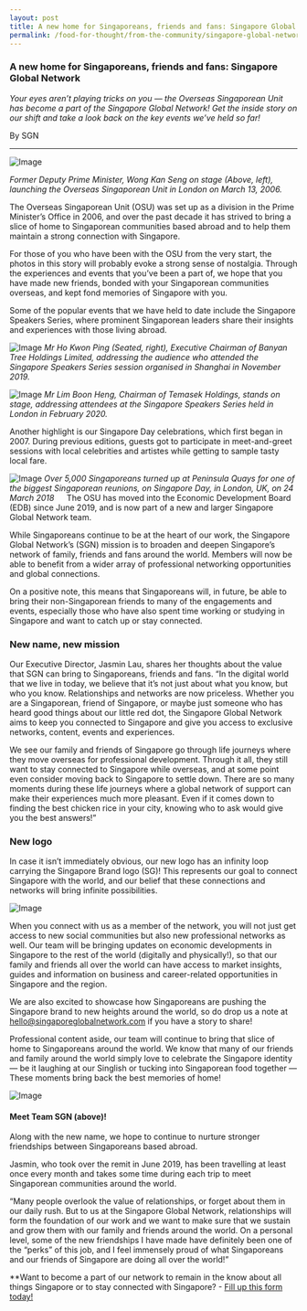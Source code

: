 ```yaml
---
layout: post
title: A new home for Singaporeans, friends and fans: Singapore Global Network
permalink: /food-for-thought/from-the-community/singapore-global-network
---
```


### A new home for Singaporeans, friends and fans: Singapore Global Network

_Your eyes aren’t playing tricks on you — the Overseas Singaporean Unit has become a part of the Singapore Global Network! Get the inside story on our shift and take a look back on the key events we’ve held so far!_

By SGN
<hr>

![Image](/images/stories/2020/Feb/sgn1.jpg)

_Former Deputy Prime Minister, Wong Kan Seng on stage (Above, left), launching the Overseas Singaporean Unit in London on March 13, 2006._

The Overseas Singaporean Unit (OSU) was set up as a division in the Prime Minister’s Office in 2006, and over the past decade it has strived to bring a slice of home to Singaporean communities based abroad and to help them maintain a strong connection with Singapore. 

For those of you who have been with the OSU from the very start, the photos in this story will probably evoke a strong sense of nostalgia. Through the experiences and events that you’ve been a part of, we hope that you have made new friends, bonded with your Singaporean communities overseas, and kept fond memories of Singapore with you.

Some of the popular events that we have held to date include the Singapore Speakers Series, where prominent Singaporean leaders share their insights and experiences with those living abroad. 

![Image](/images/stories/2020/Feb/sgn2.jpg)
_Mr Ho Kwon Ping (Seated, right), Executive Chairman of Banyan Tree Holdings Limited, addressing the audience who attended the Singapore Speakers Series session organised in Shanghai in November 2019._

![Image](/images/stories/2020/Feb/sgn3.jpg)
_Mr Lim Boon Heng, Chairman of Temasek Holdings, stands on stage, addressing attendees at the Singapore Speakers Series held in London in February 2020._

Another highlight is our Singapore Day celebrations, which first began in 2007. During previous editions, guests got to participate in meet-and-greet sessions with local celebrities and artistes while getting to sample tasty local fare.

![Image](/images/stories/2020/Feb/sgn4.jpg)
_Over 5,000 Singaporeans turned up at Peninsula Quays for one of the biggest Singaporean reunions, on Singapore Day, in London, UK, on 24 March 2018_
 
The OSU has moved into the Economic Development Board (EDB) since June 2019, and is now part of a new and larger Singapore Global Network team. 

While Singaporeans continue to be at the heart of our work, the Singapore Global Network’s (SGN) mission is to broaden and deepen Singapore’s network of family, friends and fans around the world.  Members will now be able to benefit from a wider array of professional networking opportunities and global connections.  

On a positive note, this means that Singaporeans will, in future, be able to bring their non-Singaporean friends to many of the engagements and events, especially those who have also spent time working or studying in Singapore and want to catch up or stay connected. 

### New name, new mission
Our Executive Director, Jasmin Lau, shares her thoughts about the value that SGN can bring to Singaporeans, friends and fans.
“In the digital world that we live in today, we believe that it’s not just about what you know, but who you know. Relationships and networks are now priceless. Whether you are a Singaporean, friend of Singapore, or maybe just someone who has heard good things about our little red dot, the Singapore Global Network aims to keep you connected to Singapore and give you access to exclusive networks, content, events and experiences. 

We see our family and friends of Singapore go through life journeys where they move overseas for professional development. Through it all, they still want to stay connected to Singapore while overseas, and at some point even consider moving back to Singapore to settle down. There are so many moments during these life journeys where a global network of support can make their experiences much more pleasant. Even if it comes down to finding the best chicken rice in your city, knowing who to ask would give you the best answers!” 

### New logo
In case it isn’t immediately obvious, our new logo has an infinity loop carrying the Singapore Brand logo (SG)! This represents our goal to connect Singapore with the world, and our belief that these connections and networks will bring infinite possibilities. 

![Image](/images/stories/2020/Feb/sgnlogo.png)

When you connect with us as a member of the network, you will not just get access to new social communities but also new professional networks as well. Our team will be bringing updates on economic developments in Singapore to the rest of the world (digitally and physically!), so that our family and friends all over the world can have access to market insights, guides and information on business and career-related opportunities in Singapore and the region. 

We are also excited to showcase how Singaporeans are pushing the Singapore brand to new heights around the world, so do drop us a note at hello@singaporeglobalnetwork.com if you have a story to share!

Professional content aside, our team will continue to bring that slice of home to Singaporeans around the world. We know that many of our friends and family around the world simply love to celebrate the Singapore identity —  be it laughing at our Singlish or tucking into Singaporean food together — These moments bring back the best memories of home!  


![Image](/images/stories/2020/Feb/sgn5.jpg)
#### Meet Team SGN (above)! 
Along with the new name, we hope to continue to nurture stronger friendships between Singaporeans based abroad. 

Jasmin, who took over the remit in June 2019, has been travelling at least once every month and takes some time during each trip to meet Singaporean communities around the world.  

“Many people overlook the value of relationships, or forget about them in our daily rush. But to us at the Singapore Global Network, relationships will form the foundation of our work and we want to make sure that we sustain and grow them with our family and friends around the world. On a personal level, some of the new friendships I have made have definitely been one of the “perks” of this job, and I feel immensely proud of what Singaporeans and our friends of Singapore are doing all over the world!”

**Want to become a part of our network to remain in the know about all things Singapore or to stay connected with Singapore? - [Fill up this form today!](https://www.singaporeglobalnetwork.com/keep-in-touch/) 
